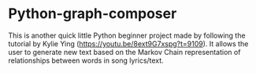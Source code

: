# Python-graph-composer

This is another quick little Python beginner project made by following the tutorial by Kylie Ying (https://youtu.be/8ext9G7xspg?t=9109). It allows the user to generate new text based on the Markov Chain representation of relationships between words in song lyrics/text.
